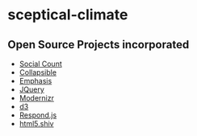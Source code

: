sceptical-climate
=================


## Open Source Projects incorporated

+	[Social Count](https://github.com/filamentgroup/SocialCount/)
+	[Collapsible](https://github.com/filamentgroup/collapsible)
+	[Emphasis](https://github.com/NYTimes/Emphasis)
+	[JQuery](http://jquery.com)
+	[Modernizr](http://modernizr.com/)
+	[d3](http://d3js.org/)
+	[Respond.js](https://github.com/scottjehl/Respond)
+	[html5.shiv](https://code.google.com/p/html5shiv/)